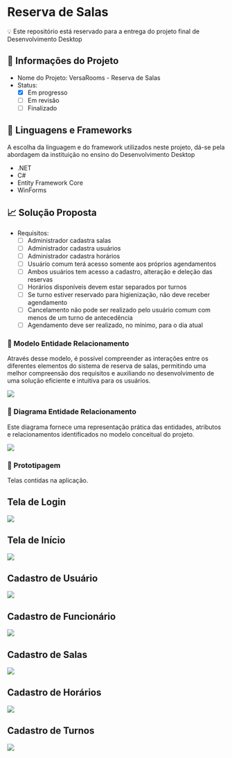 # Reserva de Salas

:bulb: Este repositório está reservado para a entrega do projeto final de Desenvolvimento Desktop

## :beginner: Informações do Projeto

- Nome do Projeto: VersaRooms - Reserva de Salas
- Status: 
    - [x] Em progresso
    - [ ] Em revisão
    - [ ] Finalizado

## :triangular_flag_on_post: Linguagens e Frameworks

A escolha da linguagem e do framework utilizados neste projeto, dá-se pela abordagem da instituição no ensino do Desenvolvimento Desktop

- .NET
- C#
- Entity Framework Core
- WinForms

## 📈  Solução Proposta

- Requisitos:
    - [ ] Administrador cadastra salas
    - [ ] Administrador cadastra usuários
    - [ ] Administrador cadastra horários
    - [ ] Usuário comum terá acesso somente aos próprios agendamentos
    - [ ] Ambos usuários tem acesso a cadastro, alteração e deleção das reservas
    - [ ] Horários disponíveis devem estar separados por turnos
    - [ ] Se turno estiver reservado para higienização, não deve receber agendamento
    - [ ] Cancelamento não pode ser realizado pelo usuário comum com menos de um turno de antecedência
    - [ ] Agendamento deve ser realizado, no mínimo, para o dia atual

### :small_blue_diamond: Modelo Entidade Relacionamento

Através desse modelo, é possível compreender as interações entre os diferentes elementos do sistema de reserva de salas, permitindo uma melhor compreensão dos requisitos e auxiliando no desenvolvimento de uma solução eficiente e intuitiva para os usuários.

<img src= "img/MER_1_3.png"/>

### :small_blue_diamond: Diagrama Entidade Relacionamento
Este diagrama fornece uma representação prática das entidades, atributos e relacionamentos identificados no modelo conceitual do projeto.

<img src= "img/DER.png"/>

### :small_blue_diamond: Prototipagem
Telas contidas na aplicação.

## Tela de Login

<img src= "img/1.png"/>

## Tela de Início

<img src= "img/2.png"/>

## Cadastro de Usuário

<img src= "img/3.png"/>

## Cadastro de Funcionário

<img src= "img/4.png"/>

## Cadastro de Salas

<img src= "img/5.png"/>

## Cadastro de Horários

<img src= "img/6.png"/>

## Cadastro de Turnos

<img src= "img/7.png"/>

